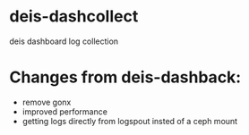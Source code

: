 # deis-dashcollect
deis dashboard log collection

# Changes from deis-dashback:

 * remove gonx
 * improved performance
 * getting logs directly from logspout insted of a ceph mount
